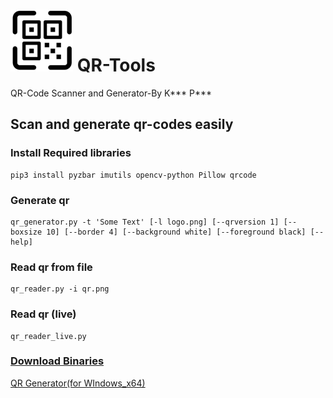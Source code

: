 # ![icon](icon.png) QR-Tools
QR-Code Scanner and Generator-By K*** P***

## Scan and generate qr-codes easily
### Install Required libraries
```
pip3 install pyzbar imutils opencv-python Pillow qrcode
```
### Generate qr
```
qr_generator.py -t 'Some Text' [-l logo.png] [--qrversion 1] [--boxsize 10] [--border 4] [--background white] [--foreground black] [--help]
```

### Read qr from file
```
qr_reader.py -i qr.png
```

### Read qr (live)
```
qr_reader_live.py
```

### [Download Binaries](https://github.com/coder12341/qr-tools/releases)

[QR Generator(for WIndows_x64)](https://github.com/coder12341/qr-tools/releases/download/1.0/qr_generator_win_x64.exe)
